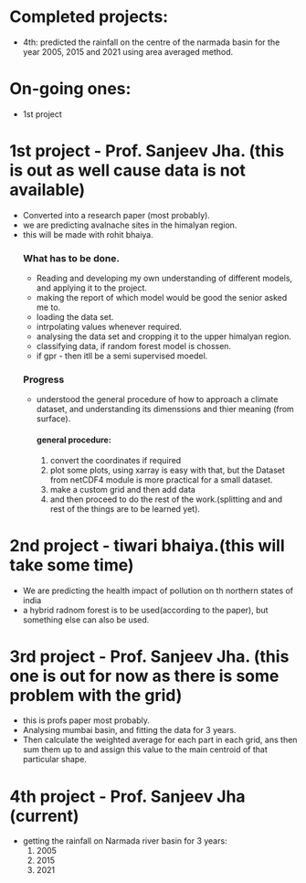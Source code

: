 # Completed projects:
  - 4th: predicted the rainfall on the centre of the narmada basin for the year 2005, 2015 and 2021 using area averaged method.
# On-going ones:
  - 1st project 


# 1st project - Prof. Sanjeev Jha. (this is out as well cause data is not available)
- Converted into a research paper (most probably).
- we are predicting avalnache sites in the himalyan region.
- this will be made with rohit bhaiya.
  ### What has to be done.
  - Reading and developing my own understanding of different models, and applying it to the project.
  - making the report of which model would be good the senior asked me to.
  - loading the data set. 
  - intrpolating values whenever required.
  - analysing the data set and cropping it to the upper himalyan region.
  - classifying data, if random forest model is chossen.
  - if gpr - then itll be a semi supervised moedel.
  ### Progress
  - understood the general procedure of how to approach a climate dataset, and understanding its dimenssions and thier meaning (from surface).
    #### general procedure:
    1. convert the coordinates if required
    2. plot some plots, using xarray is easy with that, but the Dataset from netCDF4 module is more practical for a small dataset.
    3. make a custom grid and then add data
    4.  and then proceed to do the rest of the work.(splitting and and rest of the things are to be learned yet).
# 2nd project - tiwari bhaiya.(this will take some time)
- We are predicting the health impact of pollution on th northern states of india
- a hybrid radnom forest is to be used(according to the paper), but something else can also be used.
# 3rd project - Prof. Sanjeev Jha. (this one is out for now as there is some problem with the grid)
- this is profs paper most probably.
- Analysing mumbai basin, and fitting the data for 3 years.
- Then calculate the weighted average for each part in each grid, ans then sum them up to and assign this value to the main centroid of that particular shape.
# 4th project - Prof. Sanjeev Jha (current) 
- getting the rainfall on Narmada river basin for 3 years:
    1. 2005
    2. 2015
    3. 2021
